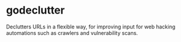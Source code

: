 # godeclutter
Declutters URLs in a flexible way, for improving input for web hacking automations such as crawlers and vulnerability scans. 
